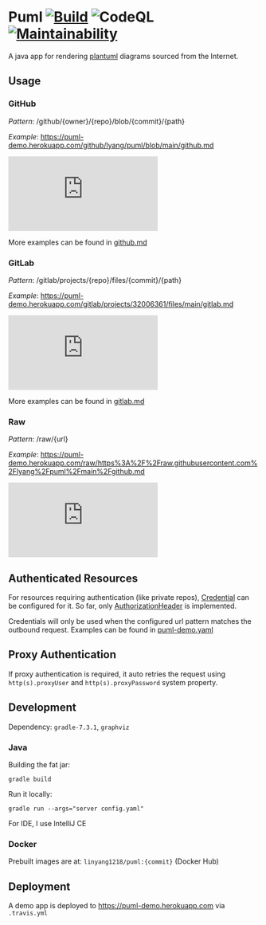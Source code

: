 # Puml [![Build](https://github.com/lyang/puml/actions/workflows/build.yml/badge.svg)](https://github.com/lyang/puml/actions/workflows/build.yml) ![CodeQL](https://github.com/lyang/puml/actions/workflows/codeql-analysis.yml/badge.svg) [![Maintainability](https://api.codeclimate.com/v1/badges/1c8292cb6b9e937d5c53/maintainability)](https://codeclimate.com/github/lyang/puml/maintainability)
A java app for rendering [plantuml](https://github.com/plantuml/plantuml) diagrams sourced from the Internet.

## Usage

### GitHub
*Pattern*: /github/{owner}/{repo}/blob/{commit}/{path}

*Example*: https://puml-demo.herokuapp.com/github/lyang/puml/blob/main/github.md

[![demo](https://puml-demo.herokuapp.com/github/lyang/puml/blob/main/github.md)](https://puml-demo.herokuapp.com/github/lyang/puml/blob/main/github.md)

More examples can be found in [github.md](github.md)

### GitLab
*Pattern*: /gitlab/projects/{repo}/files/{commit}/{path}

*Example*: https://puml-demo.herokuapp.com/gitlab/projects/32006361/files/main/gitlab.md

[![demo](https://puml-demo.herokuapp.com/gitlab/projects/32006361/files/main/gitlab.md)](https://puml-demo.herokuapp.com/gitlab/projects/32006361/files/main/gitlab.md)

More examples can be found in [gitlab.md](gitlab.md)

### Raw
*Pattern*: /raw/{url}

*Example*: https://puml-demo.herokuapp.com/raw/https%3A%2F%2Fraw.githubusercontent.com%2Flyang%2Fpuml%2Fmain%2Fgithub.md

[![demo](https://puml-demo.herokuapp.com/raw/https%3A%2F%2Fraw.githubusercontent.com%2Flyang%2Fpuml%2Fmain%2Fgithub.md)](https://puml-demo.herokuapp.com/raw/https%3A%2F%2Fraw.githubusercontent.com%2Flyang%2Fpuml%2Fmain%2Fgithub.md)

## Authenticated Resources
For resources requiring authentication (like private repos), [Credential](src/main/java/lyang/puml/configurations/Credential.java) can be configured for it. So far, only [AuthorizationHeader](src/main/java/lyang/puml/configurations/AuthorizationHeader.java) is implemented.

Credentials will only be used when the configured url pattern matches the outbound request. Examples can be found in [puml-demo.yaml](puml-demo.yaml)

## Proxy Authentication
If proxy authentication is required, it auto retries the request using `http(s).proxyUser` and `http(s).proxyPassword` system property.

## Development
Dependency: `gradle-7.3.1`, `graphviz`

### Java
Building the fat jar:
```
gradle build
```
Run it locally:
```
gradle run --args="server config.yaml"
```
For IDE, I use IntelliJ CE

### Docker
Prebuilt images are at: `linyang1218/puml:{commit}` (Docker Hub)

## Deployment
A demo app is deployed to https://puml-demo.herokuapp.com via `.travis.yml`

